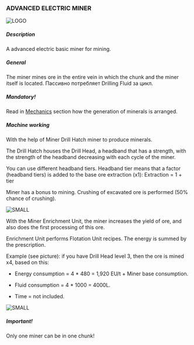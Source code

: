 ### ADVANCED ELECTRIC MINER

![LOGO](https://media.discordapp.net/attachments/916393114166525974/927967084997144616/ADV_MINER.png)

##### Description

A advanced electric basic miner for mining.

##### General

The miner mines ore in the entire vein in which the chunk and the miner itself is located. Пассивно потребляет Drilling Fluid за цикл.

##### Mandatory!

Read in [Mechanics](/wiki/mechanics#oregeneration) section how the generation of minerals is arranged.

##### Machine working

With the help of Miner Drill Hatch miner to produce minerals.

The Drill Hatch houses the Drill Head, a headband that has a strength, with the strength of the headband decreasing with each cycle of the miner.

You can use different headband tiers. Headband tier means that a factor (headband tiers) is added to the base ore extraction (x1): Extraction = 1 + tier


Miner has a bonus to mining. Crushing of excavated ore is performed (50% chance of crushing).

![SMALL](https://cdn.discordapp.com/attachments/916393114166525974/927973613922037770/unknown.png)

With the Miner Enrichment Unit, the miner increases the yield of ore, and also does the first processing of this ore.


Enrichment Unit performs Flotation Unit recipes. The energy is summed by the prescription.


Example (see picture): if you have Drill Head level 3, then the ore is mined x4, based on this:

- Energy consumption = 4 * 480 = 1,920 EU/t + Miner base consumption.

- Fluid consumption = 4 * 1000 = 4000L.

- Time = not included.

![SMALL](https://cdn.discordapp.com/attachments/916393114166525974/927979571993776218/unknown.png)

##### Important!

Only one miner can be in one chunk!


